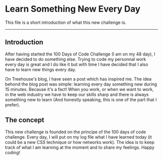# Learn Something New Every Day
This file is a short introduction of what this new challenge is.

---

## Introduction
After having started the 100 Days of Code Challenge (I am on my 48 day), I have decided to do something else. Trying to code my personnal work every day is great and I do like it but with time I have decided that I also have to learn new things every day.

On Treehouse's blog, I have seen a post which has inspired me. The idea behond the blog post was simple: learning every day something new during 15 minutes. Because it's a fact! When you work, or when we want to work, in the web industry we have to keep our skills sharp and there is always something new to learn (And honestly speaking, this is one of the part that I prefer).


## The concept
This new challenge is founded on the principe of the 100 days of code challenge. Every day, I will put on my log file what I have learned today (it could be a new CSS technique or how networks work). The idea is to keep track of what I am learning at the moment and to share my feelings.
Happy coding!
